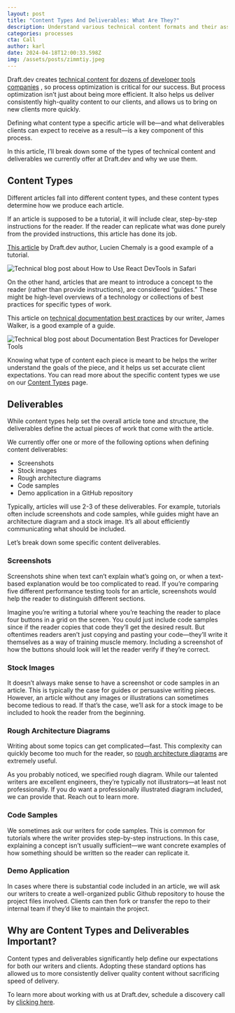 ```yaml
---
layout: post
title: "Content Types And Deliverables: What Are They?"
description: Understand various technical content formats and their associated deliverables.
categories: processes
cta: Call
author: karl
date: 2024-04-18T12:00:33.598Z
img: /assets/posts/zimmtiy.jpeg
---
```

Draft.dev creates [technical content for dozens of developer tools companies](https://draft.dev/learn/technical-content) , so process optimization is critical for our success. But process optimization isn’t just about being more efficient. It also helps us deliver consistently high-quality content to our clients, and allows us to bring on new clients more quickly.

Defining what content type a specific article will be—and what deliverables clients can expect to receive as a result—is a key component of this process.

In this article, I’ll break down some of the types of technical content and deliverables we currently offer at Draft.dev and why we use them.

## Content Types

Different articles fall into different content types, and these content types determine how we produce each article.

If an article is supposed to be a tutorial, it will include clear, step-by-step instructions for the reader. If the reader can replicate what was done purely from the provided instructions, this article has done its job.

[This article](https://draft.dev/learn/how-to-use-react-devtools-in-safari) by Draft.dev author, Lucien Chemaly is a good example of a tutorial.

![Technical blog post about How to Use React DevTools in Safari](learn/assets/posts/image-content-types-deliverables-1.png "How to Use React DevTools in Safari")

On the other hand, articles that are meant to introduce a concept to the reader (rather than provide instructions), are considered “guides.” These might be high-level overviews of a technology or collections of best practices for specific types of work.

This article on [technical documentation best practices](https://draft.dev/learn/documentation-best-practices-for-developer-tools) by our writer, James Walker, is a good example of a guide.

![Technical blog post about Documentation Best Practices for Developer Tools](learn/assets/posts/image-content-types-deliverables-2.png "Documentation Best Practices for Developer Tools")

Knowing what type of content each piece is meant to be helps the writer understand the goals of the piece, and it helps us set accurate client expectations. You can read more about the specific content types we use on our [Content Types](https://draft.dev/content-types) page.

<!-- signup -->

## Deliverables

While content types help set the overall article tone and structure, the deliverables define the actual pieces of work that come with the article.

We currently offer one or more of the following options when defining content deliverables:

* Screenshots
* Stock images
* Rough architecture diagrams
* Code samples
* Demo application in a GitHub repository

Typically, articles will use 2-3 of these deliverables. For example, tutorials often include screenshots and code samples, while guides might have an architecture diagram and a stock image. It’s all about efficiently communicating what should be included.

Let’s break down some specific content deliverables.

### Screenshots

Screenshots shine when text can’t explain what’s going on, or when a text-based explanation would be too complicated to read. If you’re comparing five different performance testing tools for an article, screenshots would help the reader to distinguish different sections.

Imagine you’re writing a tutorial where you’re teaching the reader to place four buttons in a grid on the screen. You could just include code samples since if the reader copies that code they’ll get the desired result. But oftentimes readers aren’t just copying and pasting your code—they’ll write it themselves as a way of training muscle memory. Including a screenshot of how the buttons should look will let the reader verify if they’re correct.

### Stock Images

It doesn’t always make sense to have a screenshot or code samples in an article. This is typically the case for guides or persuasive writing pieces. However, an article without any images or illustrations can sometimes become tedious to read. If that’s the case, we’ll ask for a stock image to be included to hook the reader from the beginning.

### Rough Architecture Diagrams

Writing about some topics can get complicated—fast. This complexity can quickly become too much for the reader, so [rough architecture diagrams](https://draft.dev/learn/how-to-create-diagrams-for-technical-blog-posts) are extremely useful.

As you probably noticed, we specified rough diagram. While our talented writers are excellent engineers, they’re typically not illustrators—at least not professionally. If you do want a professionally illustrated diagram included, we can provide that. Reach out to learn more.

### Code Samples

We sometimes ask our writers for code samples. This is common for tutorials where the writer provides step-by-step instructions. In this case, explaining a concept isn’t usually sufficient—we want concrete examples of how something should be written so the reader can replicate it.

### Demo Application

In cases where there is substantial code included in an article, we will ask our writers to create a well-organized public Github repository to house the project files involved. Clients can then fork or transfer the repo to their internal team if they’d like to maintain the project.

## Why are Content Types and Deliverables Important?

Content types and deliverables significantly help define our expectations for both our writers and clients. Adopting these standard options has allowed us to more consistently deliver quality content without sacrificing speed of delivery.

To learn more about working with us at Draft.dev, schedule a discovery call by [clicking here](https://draft.dev/call).